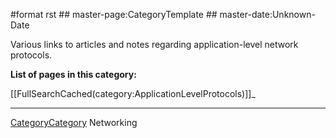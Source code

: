\#format rst \#\# master-page:CategoryTemplate \#\# master-date:Unknown-Date

Various links to articles and notes regarding application-level network protocols.

**List of pages in this category:**

[[FullSearchCached(category:ApplicationLevelProtocols)]]\_

* * * * *

[CategoryCategory](../CategoryCategory) Networking
